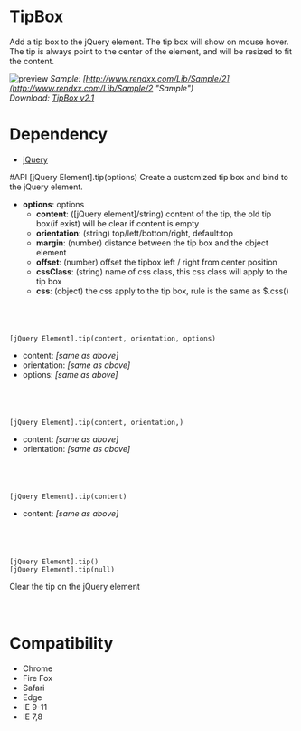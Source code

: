 # TipBox
Add a tip box to the jQuery element. The tip box will show on mouse hover.  
The tip is always point to the center of the element, and will be resized to fit the content.    

![preview](https://raw.githubusercontent.com/Rendxx/InfoBox/master/preview.png "Preview")
*Sample: [http://www.rendxx.com/Lib/Sample/2](http://www.rendxx.com/Lib/Sample/2 "Sample")*  
*Download: [TipBox v2.1](https://github.com/Rendxx/TipBox/releases/tag/2.1 "Download")*

# Dependency
- [jQuery][]

#API
    [jQuery Element].tip(options)
Create a customized tip box and bind to the jQuery element. 

- **options**: options
  + **content**: ([jQuery element]/string) content of the tip, the old tip box(if exist) will be clear if content is empty
  + **orientation**: (string) top/left/bottom/right, default:top
  + **margin**: (number) distance between the tip box and the object element
  + **offset**: (number) offset the tipbox left / right from center position
  + **cssClass**: (string) name of css class, this css class will apply to the tip box
  + **css**: (object) the css apply to the tip box, rule is the same as $.css()

######  &nbsp;

    [jQuery Element].tip(content, orientation, options)

- content: *[same as above]*    
- orientation: *[same as above]*  
- options: *[same as above]* 

######  &nbsp;

    [jQuery Element].tip(content, orientation,)

- content: *[same as above]*    
- orientation: *[same as above]*  

######  &nbsp;

    [jQuery Element].tip(content)

- content: *[same as above]*    

######  &nbsp;

    [jQuery Element].tip()
    [jQuery Element].tip(null)

Clear the tip on the jQuery element

######  &nbsp;

# Compatibility
- Chrome
- Fire Fox
- Safari
- Edge
- IE 9-11
- IE 7,8

[jQuery]: https://jquery.com/ "jQuery Home Page"